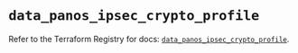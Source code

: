 # `data_panos_ipsec_crypto_profile`

Refer to the Terraform Registry for docs: [`data_panos_ipsec_crypto_profile`](https://registry.terraform.io/providers/paloaltonetworks/panos/2.0.5/docs/data-sources/ipsec_crypto_profile).

